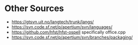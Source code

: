 # Other Sources
- https://gtsvn.uit.no/langtech/trunk/langs/
- https://svn.code.sf.net/p/apertium/svn/languages/
- https://github.com/hfst/hfst-ospell specifically office.cpp
- https://svn.code.sf.net/p/apertium/svn/branches/packaging/
